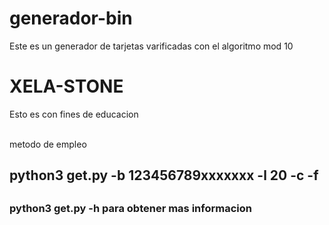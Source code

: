 # generador-bin

<p>Este es un generador de tarjetas varificadas con el algoritmo mod 10</p>
<h1><span>XELA-STONE</span></h1>
<p>Esto es con fines de educacion</p>
<br> metodo de empleo </br>
<h2>python3 get.py -b 123456789xxxxxxx -l 20 -c -f<h2/>
  <h3>python3  get.py  -h para obtener mas informacion</h3>
